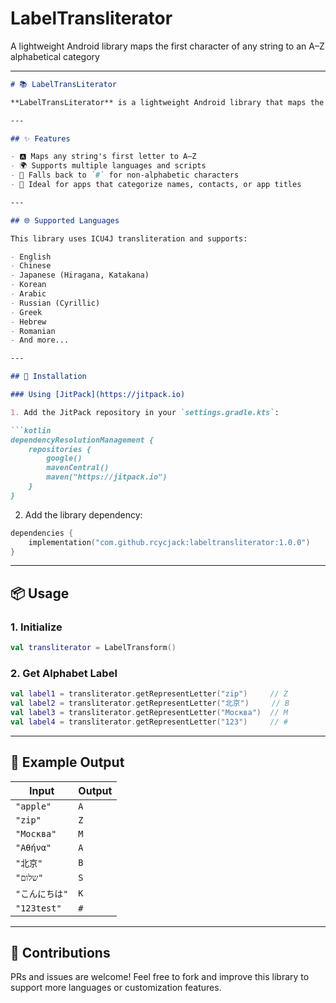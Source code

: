 # LabelTransliterator
A lightweight Android library maps the first character of any string to an A–Z alphabetical category

---

````markdown
# 📚 LabelTransLiterator

**LabelTransLiterator** is a lightweight Android library that maps the **first character of a string** to an **A–Z alphabetical label**. If no Latin alphabet letter applies, it returns **`#`**. It supports many scripts and languages by transliterating based on the user's Android system language settings.

---

## ✨ Features

- 🅰️ Maps any string's first letter to A–Z
- 🌍 Supports multiple languages and scripts
- 🔡 Falls back to `#` for non-alphabetic characters
- 📱 Ideal for apps that categorize names, contacts, or app titles

---

## 🌐 Supported Languages

This library uses ICU4J transliteration and supports:

- English
- Chinese
- Japanese (Hiragana, Katakana)
- Korean
- Arabic
- Russian (Cyrillic)
- Greek
- Hebrew
- Romanian
- And more...

---

## 🚀 Installation

### Using [JitPack](https://jitpack.io)

1. Add the JitPack repository in your `settings.gradle.kts`:

```kotlin
dependencyResolutionManagement {
    repositories {
        google()
        mavenCentral()
        maven("https://jitpack.io")
    }
}
````

2. Add the library dependency:

```kotlin
dependencies {
    implementation("com.github.rcycjack:labeltransliterator:1.0.0")
}
```

---

## 📦 Usage

### 1. Initialize

```kotlin
val transliterator = LabelTransform()
```

### 2. Get Alphabet Label

```kotlin
val label1 = transliterator.getRepresentLetter("zip")     // Z
val label2 = transliterator.getRepresentLetter("北京")     // B
val label3 = transliterator.getRepresentLetter("Москва")  // M
val label4 = transliterator.getRepresentLetter("123")     // #
```

---

## 🧪 Example Output

| Input       | Output |
| ----------- | ------ |
| `"apple"`   | `A`    |
| `"zip"`     | `Z`    |
| `"Москва"`  | `M`    |
| `"Αθήνα"`   | `A`    |
| `"北京"`      | `B`    |
| `"שלום"`    | `S`    |
| `"こんにちは"`   | `K`    |
| `"123test"` | `#`    |

---


## 🙌 Contributions

PRs and issues are welcome! Feel free to fork and improve this library to support more languages or customization features.
